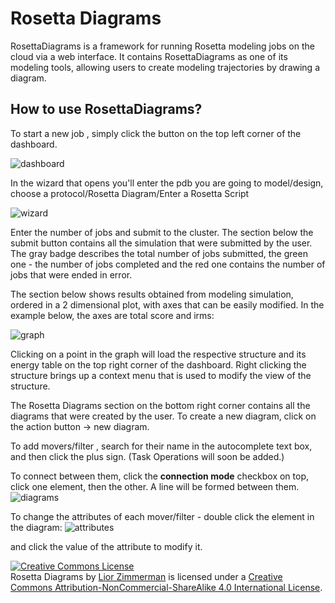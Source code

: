 Rosetta Diagrams
=================

RosettaDiagrams is a framework for running Rosetta modeling jobs on the cloud via a web interface.
It contains RosettaDiagrams as one of its modeling tools, allowing users to create modeling trajectories by drawing a diagram.


How to use RosettaDiagrams?
----------------------------

To start a new job , simply click the button on the top left corner of the dashboard.

![dashboard](https://cloud.githubusercontent.com/assets/1312830/5439401/213ea3aa-8488-11e4-8ffa-6802832fa36c.png)

In the wizard that opens you'll enter the pdb you are going to model/design, choose a protocol/Rosetta Diagram/Enter a Rosetta Script

![wizard](https://cloud.githubusercontent.com/assets/1312830/5439526/1f7668ae-8489-11e4-84ac-99d38836b252.png)

Enter the number of jobs and submit to the cluster.
The section below the submit button contains all the simulation that were submitted by the user.
The gray badge describes the total number of jobs submitted, the green one - the number of jobs completed and the red one contains the number of jobs that were ended in error.


The section below shows results obtained from modeling simulation, ordered in a 2 dimensional plot, with axes that can be easily modified. In the example below, the axes are total score and irms:

![graph](https://cloud.githubusercontent.com/assets/1312830/5439581/902485fe-8489-11e4-9974-fc504ac4fb93.png)

Clicking on a point in the graph will load the respective structure and its energy table on the top right corner of the dashboard. Right clicking the structure brings up a context menu that is used to modify the view of the structure.

The Rosetta Diagrams section on the bottom right corner contains all the diagrams that were created by the user. 
To create a new diagram, click on the action button -> new diagram.

To add movers/filter , search for their name in the autocomplete text box, and then click the plus sign. (Task Operations will soon be added.)

To connect between them, click the **connection mode** checkbox on top, click one element, then the other. A line will be formed between them.
![diagrams](https://cloud.githubusercontent.com/assets/1312830/5439817/a3e3d9da-848b-11e4-94a8-e83da65c5778.png)

To change the attributes of each mover/filter - double click the element in the diagram:
![attributes](https://cloud.githubusercontent.com/assets/1312830/5439857/efc859a2-848b-11e4-8531-11d64f545b91.png)

and click the value of the attribute to modify it.



<a rel="license" href="http://creativecommons.org/licenses/by-nc-sa/4.0/"><img alt="Creative Commons License" style="border-width:0" src="https://i.creativecommons.org/l/by-nc-sa/4.0/88x31.png" /></a><br /><span xmlns:dct="http://purl.org/dc/terms/" property="dct:title">Rosetta Diagrams</span> by <a xmlns:cc="http://creativecommons.org/ns#" href="http://www.rosettadiagrams.org" property="cc:attributionName" rel="cc:attributionURL">Lior Zimmerman</a> is licensed under a <a rel="license" href="http://creativecommons.org/licenses/by-nc-sa/4.0/">Creative Commons Attribution-NonCommercial-ShareAlike 4.0 International License</a>.

